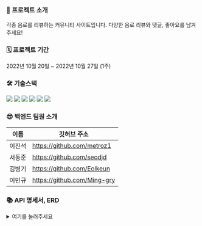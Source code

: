 ##     
### 🙌 프로젝트 소개

각종 음료를 리뷰하는 커뮤니티 사이트입니다. 다양한 음료 리뷰와 댓글, 좋아요를 남겨주세요!


### 🗓 프로젝트 기간
2022년 10월 20일 ~ 2022년 10월 27일 (1주)

### 🛠 기술스택

<img src="https://img.shields.io/badge/SpringBoot-6DB33F?style=flat&logo=SpringBoot&logoColor=white"/> <img src="https://img.shields.io/badge/Spring Security-6DB33F?style=flat&logo=Spring Security&logoColor=white"/> <img src="https://img.shields.io/badge/Java-007396?style=flat&logo=java&logoColor=white"/>  <img src="https://img.shields.io/badge/JWT-000000?style=flat&logo=JWT&logoColor=white"/> <img src="https://img.shields.io/badge/Gradle-02303A?style=flat&logo=Gradle&logoColor=white"/> <img src="https://img.shields.io/badge/amazon s3-569A31?flat&logo=Gradle&logo=amazons3&logoColor=green">

### 😎 백엔드 팀원 소개
이름 | 깃허브 주소 |
---|---|
이진석	| https://github.com/metroz1
서동준 |	https://github.com/seodjd
김병기 | https://github.com/Eolkeun
이민규 | https://github.com/Ming-gry

### 📚 API 명세서, ERD

<details>
<summary>여기를 눌러주세요</summary>
<div markdown="1">

<br>

[노션으로 열기](https://jaesin-programming.notion.site/jaesin-programming/4-SA-d85423f558a84e3ba09a663b4a602905)

</div>
</details>
<br>
